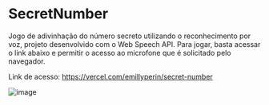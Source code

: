 # SecretNumber
Jogo de adivinhação do número secreto utilizando o reconhecimento por voz, projeto desenvolvido com o Web Speech API. Para jogar, basta acessar o link abaixo e permitir o acesso ao microfone que é solicitado pelo navegador.

Link de acesso: https://vercel.com/emillyperin/secret-number

![image](https://github.com/emillyperin/SecretNumber/assets/91609575/031389a5-ba51-48e7-a92e-9c67a30e1a26)

